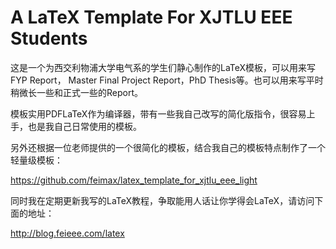 # A LaTeX Template For XJTLU EEE Students

这是一个为西交利物浦大学电气系的学生们静心制作的LaTeX模板，可以用来写FYP Report， Master Final Project Report，PhD Thesis等。也可以用来写平时稍微长一些和正式一些的Report。

模板实用PDFLaTeX作为编译器，带有一些我自己改写的简化版指令，很容易上手，也是我自己日常使用的模板。

另外还根据一位老师提供的一个很简化的模板，结合我自己的模板特点制作了一个轻量级模板：

https://github.com/feimax/latex_template_for_xjtlu_eee_light

同时我在定期更新我写的LaTeX教程，争取能用人话让你学得会LaTeX，请访问下面的地址：

http://blog.feieee.com/latex